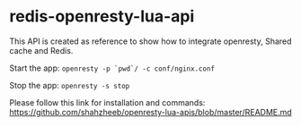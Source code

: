 # redis-openresty-lua-api
This API is created as reference to show how to integrate openresty, Shared cache and Redis.

Start the app: ```openresty -p `pwd`/ -c conf/nginx.conf```

Stop the app: ```openresty -s stop```

Please follow this link for installation and commands: https://github.com/shahzheeb/openresty-lua-apis/blob/master/README.md

